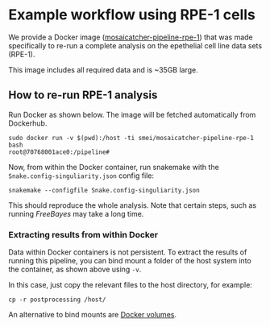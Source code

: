 # Example workflow using RPE-1 cells

We provide a Docker image ([mosaicatcher-pipeline-rpe-1](https://hub.docker.com/r/smei/mosaicatcher-pipeline-rpe-1)) that was made specifically to re-run a complete analysis on the epethelial cell line data sets (RPE-1).

This image includes all required data and is ~35GB large.



## How to re-run RPE-1 analysis

Run Docker as shown below. The image will be fetched automatically from Dockerhub.

```
sudo docker run -v $(pwd):/host -ti smei/mosaicatcher-pipeline-rpe-1 bash
root@70768001ace0:/pipeline#
```

Now, from within the Docker container, run snakemake with the `Snake.config-singuliarity.json` config file:

```
snakemake --configfile Snake.config-singuliarity.json
```

This should reproduce the whole analysis. Note that certain steps, such as running *FreeBayes* may take a long time.


### Extracting results from within Docker

Data within Docker containers is not persistent. To extract the results of running this pipeline, you can bind mount a folder of the host system into the container, as shown above using `-v`.

In this case, just copy the relevant files to the host directory, for example:

```
cp -r postprocessing /host/
```

An alternative to bind mounts are [Docker volumes](https://docs.docker.com/storage/volumes/).
